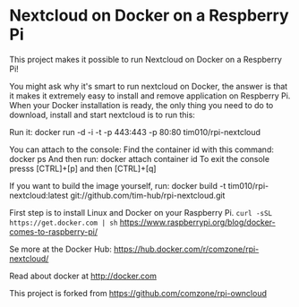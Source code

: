 # Nextcloud on Docker on a Respberry Pi

This project makes it possible to run Nextcloud on Docker on a Respberry Pi!

You might ask why it's smart to run nextcloud on Docker, the answer is that it makes it extremely easy to install and remove application on Respberry Pi. When your Docker installation is ready, the only thing you need to do to download, install and start nextcloud is to run this:

Run it: docker run -d -i -t -p 443:443 -p 80:80 tim010/rpi-nextcloud

You can attach to the console:
Find the container id with this command: docker ps 
And then run: docker attach container id 
To exit the console presss [CTRL]+[p] and then [CTRL]+[q]

If you want to build the image yourself, run: docker build -t tim010/rpi-nextcloud:latest git://github.com/tim-hub/rpi-nextcloud.git

First step is to install Linux and Docker on your Raspberry Pi. `curl -sSL https://get.docker.com | sh` https://www.raspberrypi.org/blog/docker-comes-to-raspberry-pi/

Se more at the Docker Hub: https://hub.docker.com/r/comzone/rpi-nextcloud/

Read about docker at http://docker.com

This project is forked from https://github.com/comzone/rpi-owncloud
